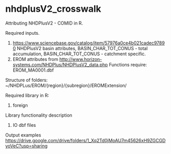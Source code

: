 # nhdplusV2_crosswalk
Attributing NHDPlusV2 - COMID in R.

Required inputs.
1. https://www.sciencebase.gov/catalog/item/57976a0ce4b021cadec97890
NHDPlusV2 basin attributes, BASIN_CHAR_TOT_CONUS - total accumulation, BASIN_CHAR_TOT_CONUS - catchment specific.
2. EROM attributes from http://www.horizon-systems.com/NHDPlus/NHDPlusV2_data.php 
Functions require: EROM_MA0001.dbf

Structure of folders:
~/NHDPLus/EROM/{region}/{subregion}/EROMExtension/

Required library in R:
1. foreign

Library functionality description
1. IO dbf files

Output examples
https://drive.google.com/drive/folders/1_Xq2Td0jMoAU7m45626xH9ZGCGDyoVeC?usp=sharing
